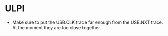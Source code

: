 # ULPI
- Make sure to put the USB.CLK trace far enough from the USB.NXT trace. At the moment they are too close together.

